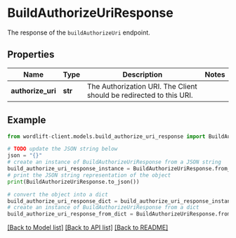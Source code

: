 # BuildAuthorizeUriResponse

The response of the `buildAuthorizeUri` endpoint.

## Properties

Name | Type | Description | Notes
------------ | ------------- | ------------- | -------------
**authorize_uri** | **str** | The Authorization URI. The Client should be redirected to this URI. | 

## Example

```python
from wordlift-client.models.build_authorize_uri_response import BuildAuthorizeUriResponse

# TODO update the JSON string below
json = "{}"
# create an instance of BuildAuthorizeUriResponse from a JSON string
build_authorize_uri_response_instance = BuildAuthorizeUriResponse.from_json(json)
# print the JSON string representation of the object
print(BuildAuthorizeUriResponse.to_json())

# convert the object into a dict
build_authorize_uri_response_dict = build_authorize_uri_response_instance.to_dict()
# create an instance of BuildAuthorizeUriResponse from a dict
build_authorize_uri_response_from_dict = BuildAuthorizeUriResponse.from_dict(build_authorize_uri_response_dict)
```
[[Back to Model list]](../README.md#documentation-for-models) [[Back to API list]](../README.md#documentation-for-api-endpoints) [[Back to README]](../README.md)


